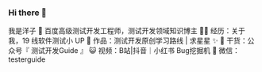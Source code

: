 ### Hi there 👋

我是洋子
🔭 百度高级测试开发工程师，测试开发领域知识博主
👨‍💻 经历：关于我，19 线软件测试小 UP
🏡 作品：测试开发原创学习路线 | 求星星 ✨
🌱 干货：公众号『 测试开发Guide 』
😺 视频：B站|抖音｜小红书 Bug挖掘机 
💬 微信：testerguide

